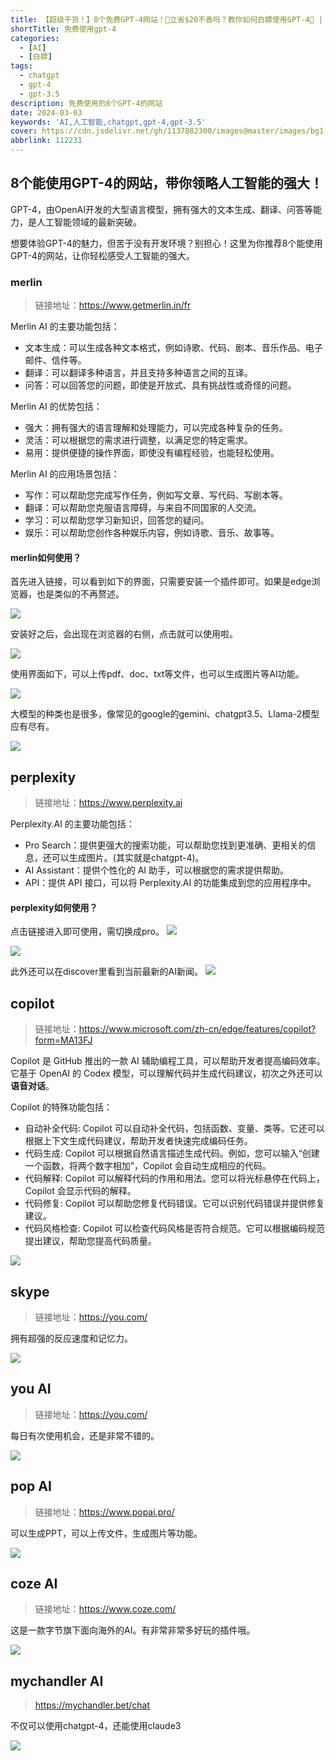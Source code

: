 ```yaml
---
title: 【超级干货！】8个免费GPT-4网站！🤯立省$20不香吗？教你如何白嫖使用GPT-4🤖 | How to Access GPT-4 for Free!
shortTitle: 免费使用gpt-4
categories:
  - [AI]
  - [白嫖]
tags:
  - chatgpt
  - gpt-4
  - gpt-3.5
description: 免费使用的8个GPT-4的网站
date: 2024-03-03
keywords: 'AI,人工智能,chatgpt,gpt-4,gpt-3.5'
cover: https://cdn.jsdelivr.net/gh/1137882300/images@master/images/bg1.png
abbrlink: 112231
---
```


## 8个能使用GPT-4的网站，带你领略人工智能的强大！

GPT-4，由OpenAI开发的大型语言模型，拥有强大的文本生成、翻译、问答等能力，是人工智能领域的最新突破。

想要体验GPT-4的魅力，但苦于没有开发环境？别担心！这里为你推荐8个能使用GPT-4的网站，让你轻松感受人工智能的强大。


### merlin
> 链接地址：https://www.getmerlin.in/fr

Merlin AI 的主要功能包括：
- 文本生成：可以生成各种文本格式，例如诗歌、代码、剧本、音乐作品、电子邮件、信件等。
- 翻译：可以翻译多种语言，并且支持多种语言之间的互译。
- 问答：可以回答您的问题，即使是开放式、具有挑战性或奇怪的问题。

Merlin AI 的优势包括：
- 强大：拥有强大的语言理解和处理能力，可以完成各种复杂的任务。
- 灵活：可以根据您的需求进行调整，以满足您的特定需求。
- 易用：提供便捷的操作界面，即使没有编程经验，也能轻松使用。

Merlin AI 的应用场景包括：

- 写作：可以帮助您完成写作任务，例如写文章、写代码、写剧本等。
- 翻译：可以帮助您克服语言障碍，与来自不同国家的人交流。
- 学习：可以帮助您学习新知识，回答您的疑问。
- 娱乐：可以帮助您创作各种娱乐内容，例如诗歌、音乐、故事等。

#### merlin如何使用？
首先进入链接，可以看到如下的界面，只需要安装一个插件即可。如果是edge浏览器，也是类似的不再赘述。

![](https://cdn.jsdelivr.net/gh/1137882300/images@master/images/Merlin1.png)

安装好之后，会出现在浏览器的右侧，点击就可以使用啦。

![](https://cdn.jsdelivr.net/gh/1137882300/images@master/images/Merlin2.png)

使用界面如下，可以上传pdf、doc、txt等文件，也可以生成图片等AI功能。

![](https://cdn.jsdelivr.net/gh/1137882300/images@master/images/Merlin3.png)

大模型的种类也是很多，像常见的google的gemini、chatgpt3.5、Llama-2模型应有尽有。

![](https://cdn.jsdelivr.net/gh/1137882300/images@master/images/Merlin4.png)


## perplexity
> 链接地址：https://www.perplexity.ai

Perplexity.AI 的主要功能包括：

- Pro Search：提供更强大的搜索功能，可以帮助您找到更准确、更相关的信息，还可以生成图片。(其实就是chatgpt-4)。
- AI Assistant：提供个性化的 AI 助手，可以根据您的需求提供帮助。
- API：提供 API 接口，可以将 Perplexity.AI 的功能集成到您的应用程序中。


#### perplexity如何使用？

点击链接进入即可使用，需切换成pro。
![](https://cdn.jsdelivr.net/gh/1137882300/images@master/images/perplexity2.png)

![](https://cdn.jsdelivr.net/gh/1137882300/images@master/images/perplexity1.png)

此外还可以在discover里看到当前最新的AI新闻。
![](https://cdn.jsdelivr.net/gh/1137882300/images@master/images/perplexity3.png)


## copilot
> 链接地址：https://www.microsoft.com/zh-cn/edge/features/copilot?form=MA13FJ

Copilot 是 GitHub 推出的一款 AI 辅助编程工具，可以帮助开发者提高编码效率。它基于 OpenAI 的 Codex 模型，可以理解代码并生成代码建议，初次之外还可以**语音对话**。

Copilot 的特殊功能包括：

- 自动补全代码: Copilot 可以自动补全代码，包括函数、变量、类等。它还可以根据上下文生成代码建议，帮助开发者快速完成编码任务。
- 代码生成: Copilot 可以根据自然语言描述生成代码。例如，您可以输入“创建一个函数，将两个数字相加”，Copilot 会自动生成相应的代码。
- 代码解释: Copilot 可以解释代码的作用和用法。您可以将光标悬停在代码上，Copilot 会显示代码的解释。
- 代码修复: Copilot 可以帮助您修复代码错误。它可以识别代码错误并提供修复建议。
- 代码风格检查: Copilot 可以检查代码风格是否符合规范。它可以根据编码规范提出建议，帮助您提高代码质量。

![](https://cdn.jsdelivr.net/gh/1137882300/images@master/images/copilot.png)

## skype  
> 链接地址：https://you.com/

拥有超强的反应速度和记忆力。

![](https://cdn.jsdelivr.net/gh/1137882300/images@master/images/skype3.png)

## you AI
> 链接地址：https://you.com/

每日有次使用机会，还是非常不错的。

![](https://cdn.jsdelivr.net/gh/1137882300/images@master/images/you.png) 


## pop AI
> 链接地址：https://www.popai.pro/

可以生成PPT，可以上传文件，生成图片等功能。

![](https://cdn.jsdelivr.net/gh/1137882300/images@master/images/pop1.png)

## coze AI
> 链接地址：https://www.coze.com/

这是一款字节旗下面向海外的AI。有非常非常多好玩的插件哦。

![](https://cdn.jsdelivr.net/gh/1137882300/images@master/images/coze.png)

## mychandler AI
> https://mychandler.bet/chat

不仅可以使用chatgpt-4，还能使用claude3

![](https://img.funning.top/mychandler.png)